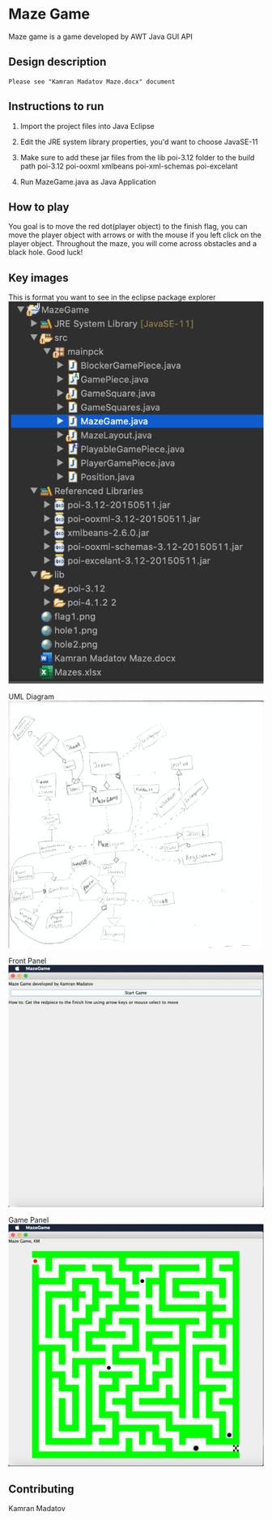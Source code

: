 # Maze Game

Maze game is a game developed by AWT Java GUI API

## Design description
	Please see "Kamran Madatov Maze.docx" document

## Instructions to run

1. Import the project files into Java Eclipse
2. Edit the JRE system library properties, you'd want to choose JavaSE-11
3. Make sure to add these jar files from the lib poi-3.12 folder to the build path
poi-3.12
poi-ooxml
xmlbeans
poi-xml-schemas
poi-excelant

4. Run MazeGame.java as Java Application


## How to play
	
You goal is to move the red dot(player object) to the finish flag, you can move the player object with arrows or with the mouse if you left click on the player object. Throughout the maze, you will come across obstacles and a black hole. Good luck!

## Key images

This is format you want to see in the eclipse package explorer
![alt text](eclipseSnippet.png)

UML Diagram
![alt text](UML.png)

Front Panel
![alt text](frontPanel.png)

Game Panel
![alt text](gamePanel.png)

## Contributing
Kamran Madatov
